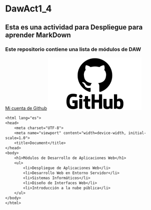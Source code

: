 # DawAct1_4
## Esta es una actividad para **Despliegue** para aprender MarkDown
### Este repositorio contiene una lista de módulos de DAW
[Mi cuenta de Github](https://github.com/Ismaelgomezgonzalez)
![Imagen de Github](descarga.png)
```<!DOCTYPE html>
<html lang="es">
<head>
    <meta charset="UTF-8">
    <meta name="viewport" content="width=device-width, initial-scale=1.0">
    <title>Document</title>
</head>
<body>
    <h1>Módulos de Desarrollo de Aplicaciones Web</h1>
    <ul>
        <li>Despliegue de Aplicaciones Web</li>
	    <li>Desarrollo Web en Entorno Servidor</li>
        <li>Sistemas Informáticos</li>
	    <li>Diseño de Interfaces Web</li>
	    <li>Introducción a la nube pública</li>
    </ul>
</body>
</html>
```